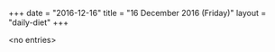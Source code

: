+++
date = "2016-12-16"
title = "16 December 2016 (Friday)"
layout = "daily-diet"
+++


\<no entries\>
